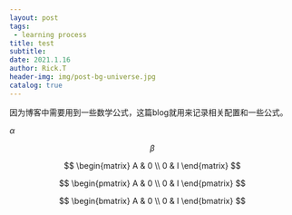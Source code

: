 ```yaml
---
layout: post
tags: 
 - learning process
title: test
subtitle: 
date: 2021.1.16
author: Rick.T
header-img: img/post-bg-universe.jpg
catalog: true
---
```


<head>
<script type="text/javascript" async src="//cdn.bootcss.com/mathjax/2.7.0/MathJax.js?config=TeX-AMS-MML_HTMLorMML"></script>

<script>
 MathJax = {
 tex: {
 inlineMath: [['$', '$'], ['\\(', '\\)']],

 packages: ['base', 'newcommand', 'configMacros']
 },
 svg: {
 fontCache: 'global'
 }
 };
</script>
</head>

因为博客中需要用到一些数学公式，这篇blog就用来记录相关配置和一些公式。

$\alpha$

$$
\beta
$$

$$
\begin{matrix}
A & 0 \\
0 & I 
\end{matrix}
$$

$$
\begin{pmatrix}
A & 0 \\
0 & I 
\end{pmatrix}
$$

$$
\begin{bmatrix}
A & 0 \\
0 & I
 \end{bmatrix}
$$


